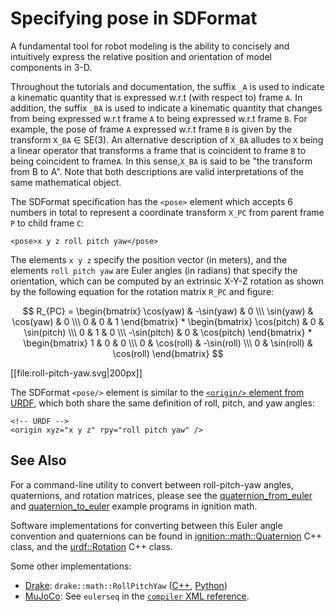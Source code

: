 # Specifying pose in SDFormat

A fundamental tool for robot modeling is the ability to concisely and
intuitively express the relative position and orientation of model components
in 3-D.

Throughout the tutorials and documentation, the suffix `_A` is used to indicate
a kinematic quantity that is expressed w.r.t (with respect to) frame `A`. In addition,
the suffix `_BA` is used to indicate a kinematic quantity that changes from being
expressed w.r.t frame `A` to being expressed w.r.t frame `B`. For example, the
pose of frame `A` expressed w.r.t frame `B` is given by the transform `X_BA` &in; SE(3).
An alternative description of `X_BA` alludes to `X` being a linear operator
that transforms a frame that is coincident to frame `B` to being coincident to
frame`A`. In this sense,`X_BA` is said to be "the transform from B to A". Note
that both descriptions are valid interpretations of the same mathematical
object.

The SDFormat specification has the `<pose>` element which accepts 6 numbers
in total to represent a coordinate transform `X_PC` from parent frame `P`
to child frame `C`:

    <pose>x y z roll pitch yaw</pose>

The elements `x y z` specify the position vector (in meters), and the elements
`roll pitch yaw` are Euler angles (in radians) that specify the orientation, which can be
computed by an extrinsic X-Y-Z rotation as shown by the following equation
for the rotation matrix `R_PC` and figure:

<script src='https://cdnjs.cloudflare.com/ajax/libs/mathjax/2.7.5/MathJax.js?config=TeX-MML-AM_CHTML' async></script>

$$
    R_{PC}
    =
    \begin{bmatrix}
      \cos(yaw) & -\sin(yaw) & 0 \\\
      \sin(yaw) &  \cos(yaw) & 0 \\\
             0  &         0  & 1
    \end{bmatrix}
    *
    \begin{bmatrix}
       \cos(pitch) & 0 & \sin(pitch) \\\
                0  & 1 &          0  \\\
      -\sin(pitch) & 0 & \cos(pitch)
    \end{bmatrix}
    *
    \begin{bmatrix}
      1 &         0  &          0  \\\
      0 & \cos(roll) & -\sin(roll) \\\
      0 & \sin(roll) &  \cos(roll)
    \end{bmatrix}
$$

[[file:roll-pitch-yaw.svg|200px]]

The SDFormat `<pose/>` element is similar to the
[`<origin/>` element from URDF](http://wiki.ros.org/urdf/XML/joint#Elements),
which both share the same definition of roll, pitch, and yaw angles:

    <!-- URDF -->
    <origin xyz="x y z" rpy="roll pitch yaw" />


## See Also

For a command-line utility to convert between roll-pitch-yaw angles,
quaternions, and rotation matrices, please see the
[quaternion\_from\_euler](https://bitbucket.org/ignitionrobotics/ign-math/src/ign-math4/examples/quaternion_from_euler.cc)
and [quaternion\_to\_euler](https://bitbucket.org/ignitionrobotics/ign-math/src/ign-math4/examples/quaternion_to_euler.cc)
example programs in ignition math.

Software implementations for converting between this Euler angle convention and
quaternions can be found in
[ignition::math::Quaternion](https://bitbucket.org/ignitionrobotics/ign-math/src/ignition-math4_4.0.0/include/ignition/math/Quaternion.hh#Quaternion.hh-308:398)
C++ class, and the [urdf::Rotation](https://github.com/ros/urdfdom_headers/blob/1.0.3/urdf_model/include/urdf_model/pose.h#L103-L155) C++ class.

Some other implementations:

*   [Drake](https://drake.mit.edu/): `drake::math::RollPitchYaw` ([C++](https://drake.mit.edu/doxygen_cxx/classdrake_1_1math_1_1_roll_pitch_yaw.html#details), [Python](https://drake.mit.edu/pydrake/pydrake.math.html#pydrake.math.RollPitchYaw))
*   [MuJoCo](http://www.mujoco.org/): See `eulerseq` in the
[`compiler` XML reference](http://www.mujoco.org/book/XMLreference.html#compiler).
